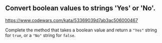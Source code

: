 ## Convert boolean values to strings 'Yes' or 'No'.

https://www.codewars.com/kata/53369039d7ab3ac506000467

Complete the method that takes a boolean value and return a `"Yes"` string for `true`, or a `"No"` string for `false`.
